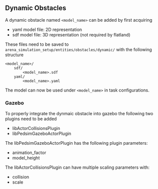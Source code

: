 ## Dynamic Obstacles

A dynamic obstacle named `<model_name>` can be added by first acquiring
- yaml model file: 2D representation
- sdf model file: 3D representation (not required by flatland)

These files need to be saved to `arena_simulation_setup/entities/obstacles/dynamic/` with the following structure

```
<model_name>/
    sdf/
        <model_name>.sdf
    yaml/
        <model_name>.yaml
```

The model can now be used under `<model_name>` in task configurations.

### Gazebo

To properly integrate the dynmaic obstacle into gazebo the following two plugins need to be added
- libActorCollisionsPlugin
- libPedsimGazeboActorPlugin

The libPedsimGazeboActorPlugin has the following plugin parameters:
- animation_factor
- model_height

The libActorCollisionsPlugin can have multiple scaling parameters with:
- collision 
- scale
